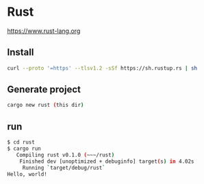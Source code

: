 # Rust
https://www.rust-lang.org

## Install
```bash
curl --proto '=https' --tlsv1.2 -sSf https://sh.rustup.rs | sh
```

## Generate project
```bash
cargo new rust (this dir)
```

## run
```bash
$ cd rust
$ cargo run
   Compiling rust v0.1.0 (~~~/rust)
    Finished dev [unoptimized + debuginfo] target(s) in 4.02s
     Running `target/debug/rust`
Hello, world!
```
